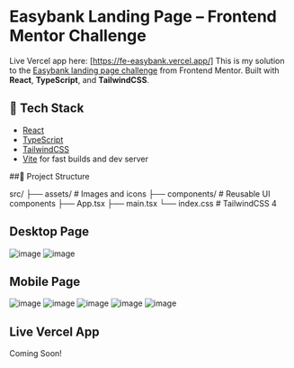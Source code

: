 # Easybank Landing Page – Frontend Mentor Challenge
Live Vercel app here: [https://fe-easybank.vercel.app/]
This is my solution to the [Easybank landing page challenge](https://www.frontendmentor.io/challenges/easybank-landing-page-WaUhkoDN) from Frontend Mentor. Built with **React**, **TypeScript**, and **TailwindCSS**.

## 🚀 Tech Stack

- [React](https://reactjs.org/)
- [TypeScript](https://www.typescriptlang.org/)
- [TailwindCSS](https://tailwindcss.com/)
- [Vite](https://vitejs.dev/) for fast builds and dev server

##📁 Project Structure

src/
├── assets/        # Images and icons
├── components/    # Reusable UI components
├── App.tsx
├── main.tsx
└── index.css      # TailwindCSS 4

## Desktop Page
![image](https://github.com/user-attachments/assets/b98ca371-4cb4-4f53-99fb-ee11afcb9bfe)
![image](https://github.com/user-attachments/assets/cb2f9272-0bb3-4e44-b74d-b0cca36f1b55)

## Mobile Page
![image](https://github.com/user-attachments/assets/140343df-8560-4c95-bab3-b7f3286e5a9e)
![image](https://github.com/user-attachments/assets/e24280d6-e01a-451d-8527-9002443c0710)
![image](https://github.com/user-attachments/assets/5bc41188-5e17-4a68-8452-de07535d3a07)
![image](https://github.com/user-attachments/assets/aa0ac007-3082-4208-825a-42590469ff6d)
![image](https://github.com/user-attachments/assets/4f668963-9776-4881-a8e8-97b8754af3b7)

## Live Vercel App
Coming Soon!
